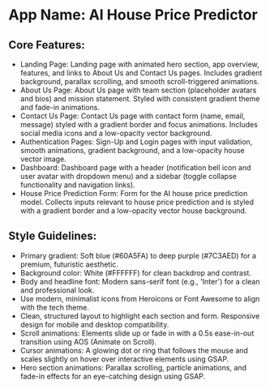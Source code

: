 # **App Name**: AI House Price Predictor

## Core Features:

- Landing Page: Landing page with animated hero section, app overview, features, and links to About Us and Contact Us pages. Includes gradient background, parallax scrolling, and smooth scroll-triggered animations.
- About Us Page: About Us page with team section (placeholder avatars and bios) and mission statement. Styled with consistent gradient theme and fade-in animations.
- Contact Us Page: Contact Us page with contact form (name, email, message) styled with a gradient border and focus animations. Includes social media icons and a low-opacity vector background.
- Authentication Pages: Sign-Up and Login pages with input validation, smooth animations, gradient background, and a low-opacity house vector image.
- Dashboard: Dashboard page with a header (notification bell icon and user avatar with dropdown menu) and a sidebar (toggle collapse functionality and navigation links).
- House Price Prediction Form: Form for the AI house price prediction model. Collects inputs relevant to house price prediction and is styled with a gradient border and a low-opacity vector house background.

## Style Guidelines:

- Primary gradient: Soft blue (#60A5FA) to deep purple (#7C3AED) for a premium, futuristic aesthetic.
- Background color: White (#FFFFFF) for clean backdrop and contrast.
- Body and headline font: Modern sans-serif font (e.g., 'Inter') for a clean and professional look.
- Use modern, minimalist icons from Heroicons or Font Awesome to align with the tech theme.
- Clean, structured layout to highlight each section and form. Responsive design for mobile and desktop compatibility.
- Scroll animations: Elements slide up or fade in with a 0.5s ease-in-out transition using AOS (Animate on Scroll).
- Cursor animations: A glowing dot or ring that follows the mouse and scales slightly on hover over interactive elements using GSAP.
- Hero section animations: Parallax scrolling, particle animations, and fade-in effects for an eye-catching design using GSAP.